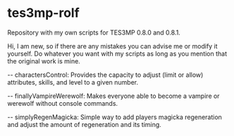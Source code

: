 # tes3mp-rolf
Repository with my own scripts for TES3MP 0.8.0 and 0.8.1.

Hi, I am new, so if there are any mistakes you can advise me or modify it yourself.
Do whatever you want with my scripts as long as you mention that the original work is mine.

-- charactersControl: Provides the capacity to adjust (limit or allow) attributes, skills, and level to a given number.

-- finallyVampireWerewolf: Makes everyone able to become a vampire or werewolf without console commands.

-- simplyRegenMagicka: Simple way to add players magicka regeneration and adjust the amount of regeneration and its timing.
